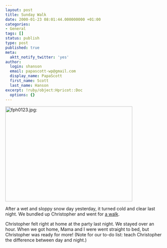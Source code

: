 ```yaml
---
layout: post
title: Sunday Walk
date: 2000-01-23 08:01:44.000000000 +01:00
categories:
- General
tags: []
status: publish
type: post
published: true
meta:
  aktt_notify_twitter: 'yes'
author:
  login: shanson
  email: papascott-wp@gmail.com
  display_name: PapaScott
  first_name: Scott
  last_name: Hanson
excerpt: !ruby/object:Hpricot::Doc
  options: {}
---
```

<p><img src="https://www.papascott.de/wordpress/wp-content/uploads/2000/01/fph0123.jpg" height="300" width="400" border="0" alt="fph0123.jpg: " /></p>
<p>After a wet and sloppy snow day yesterday, it turned cold and clear last night. We bundled up Christopher and went for <a href="http://shanson.editthispage.com/stories/storyReader$109">a walk</a>.</p>
<p>Christopher felt right at home at the party last night. We stayed over an hour. When we got home, Mama and I were went straight to bed, but Christopher was ready for more! (Note for our to-do list: teach Christopher the difference between day and night.)</p>

